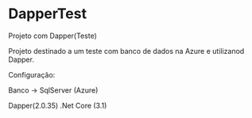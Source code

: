 # DapperTest
Projeto com Dapper(Teste)

Projeto destinado a um teste com banco de dados na Azure e utilizanod Dapper.

Configuração:

Banco -> SqlServer (Azure)

Dapper(2.0.35)
.Net Core (3.1)
